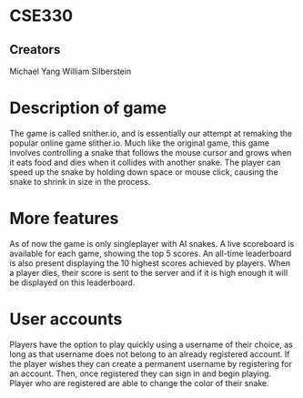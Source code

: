 # CSE330

## Creators
Michael Yang
William Silberstein

# Description of game
The game is called snither.io, and is essentially our attempt at remaking the popular online game slither.io. Much like the original game, this game involves controlling a snake that follows the mouse cursor and grows when it eats food and dies when it collides with another snake. The player can speed up the snake by holding down space or mouse click, causing the snake to shrink in size in the process. 

# More features
As of now the game is only singleplayer with AI snakes. A live scoreboard is available for each game, showing the top 5 scores. An all-time leaderboard is also present displaying the 10 highest scores achieved by players. When a player dies, their score is sent to the server and if it is high enough it will be displayed on this leaderboard. 

# User accounts
Players have the option to play quickly using a username of their choice, as long as that username does not belong to an already registered account. If the player wishes they can create a permanent username by registering for an account. Then, once registered they can sign in and begin playing. Player who are registered are able to change the color of their snake. 
